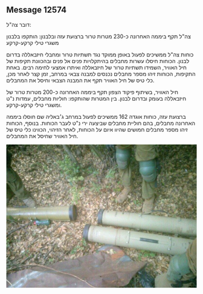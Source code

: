 ## Message 12574

דובר צה"ל:

צה"ל תקף ביממה האחרונה כ-230 מטרות טרור ברצועת עזה ובלבנון: הותקפו בלבנון משגרי טילי קרקע-קרקע

כוחות צה"ל ממשיכים לפעול באופן ממוקד נגד תשתיות טרור ומחבלי חיזבאללה בדרום לבנון. 
הכוחות חיסלו עשרות מחבלים בהיתקלויות פנים אל פנים ובהכוונת תקיפות של חיל האוויר, השמידו תשתיות טרור של חיזבאללה ואיתרו אמצעי לחימה רבים.
באחת התקיפות, הכוחות זיהו מספר מחבלים נכנסים למבנה צבאי במרחב, זמן קצר לאחר מכן, כלי טיס של חיל האוויר תקף את המבנה הצבאי וחיסל את המחבלים.

חיל האוויר, בשיתוף פיקוד הצפון תקף ביממה האחרונה כ-200 מטרות טרור של חיזבאללה בעומק ובדרום לבנון. בין המטרות שהותקפו: חוליות מחבלים, עמדות נ"ט ומשגרי טילי קרקע-קרקע.

ברצועת עזה, כוחות אוגדה 162 ממשיכים לפעול במרחב ג׳באליה שם חוסלו ביממה האחרונה מחבלים, בהם חוליית מחבלים שביצעה ירי נ"ט לעבר הכוחות. בנוסף, הכוחות זיהו מספר מחבלים חמושים שהיוו איום על הכוחות, לאחר הזיהוי, הכווינו כלי טיס של חיל האוויר שחיסל את המחבלים.

![Photo](12574/12574_photo.jpg)
